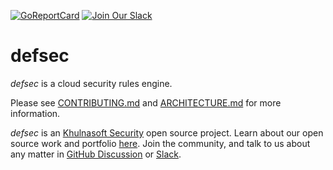 [![GoReportCard](https://goreportcard.com/badge/github.com/khulnasoft-lab/defsec)](https://goreportcard.com/report/github.com/khulnasoft-lab/defsec)
[![Join Our Slack](https://img.shields.io/badge/Slack-Join-green)](https://slack.khulnasoft.com/)

# defsec

_defsec_ is a cloud security rules engine.

Please see [CONTRIBUTING.md](CONTRIBUTING.md) and [ARCHITECTURE.md](ARCHITECTURE.md) for more information.

_defsec_ is an [Khulnasoft Security](https://khulnasoft.com) open source project.
Learn about our open source work and portfolio [here](https://www.khulnasoft.com/products/open-source-projects/).
Join the community, and talk to us about any matter in [GitHub Discussion](https://github.com/khulnasoft-lab/defsec/discussions) or [Slack](https://slack.khulnasoft.com).
